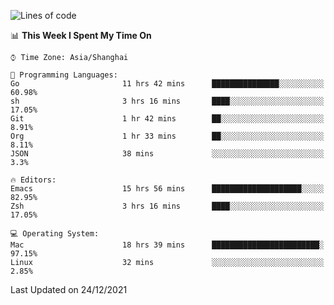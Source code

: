 <!--START_SECTION:waka-->
![Lines of code](https://img.shields.io/badge/From%20Hello%20World%20I%27ve%20Written-22%20Thousand%20lines%20of%20code-blue)

📊 **This Week I Spent My Time On** 

```text
⌚︎ Time Zone: Asia/Shanghai

💬 Programming Languages: 
Go                       11 hrs 42 mins      ███████████████░░░░░░░░░░   60.98% 
sh                       3 hrs 16 mins       ████░░░░░░░░░░░░░░░░░░░░░   17.05% 
Git                      1 hr 42 mins        ██░░░░░░░░░░░░░░░░░░░░░░░   8.91% 
Org                      1 hr 33 mins        ██░░░░░░░░░░░░░░░░░░░░░░░   8.11% 
JSON                     38 mins             ░░░░░░░░░░░░░░░░░░░░░░░░░   3.3%

🔥 Editors: 
Emacs                    15 hrs 56 mins      ████████████████████░░░░░   82.95% 
Zsh                      3 hrs 16 mins       ████░░░░░░░░░░░░░░░░░░░░░   17.05%

💻 Operating System: 
Mac                      18 hrs 39 mins      ████████████████████████░   97.15% 
Linux                    32 mins             ░░░░░░░░░░░░░░░░░░░░░░░░░   2.85%

```


 Last Updated on 24/12/2021
<!--END_SECTION:waka-->
